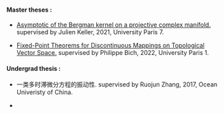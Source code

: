 #### Master theses :
- [Asymptotic of the Bergman kernel on a projective complex manifold.](https://hal.science/hal-04392390/document) supervised by Julien Keller, 2021, University Paris 7.

- [Fixed-Point Theorems for Discontinuous Mappings on Topological Vector Space.](https://hal.science/hal-04392389/document) supervised by Philippe Bich, 2022, University Paris 1.

#### Undergrad thesis :

- 一类多时滞微分方程的振动性. supervised by Ruojun Zhang, 2017, Ocean Univeristy of China.

- 
